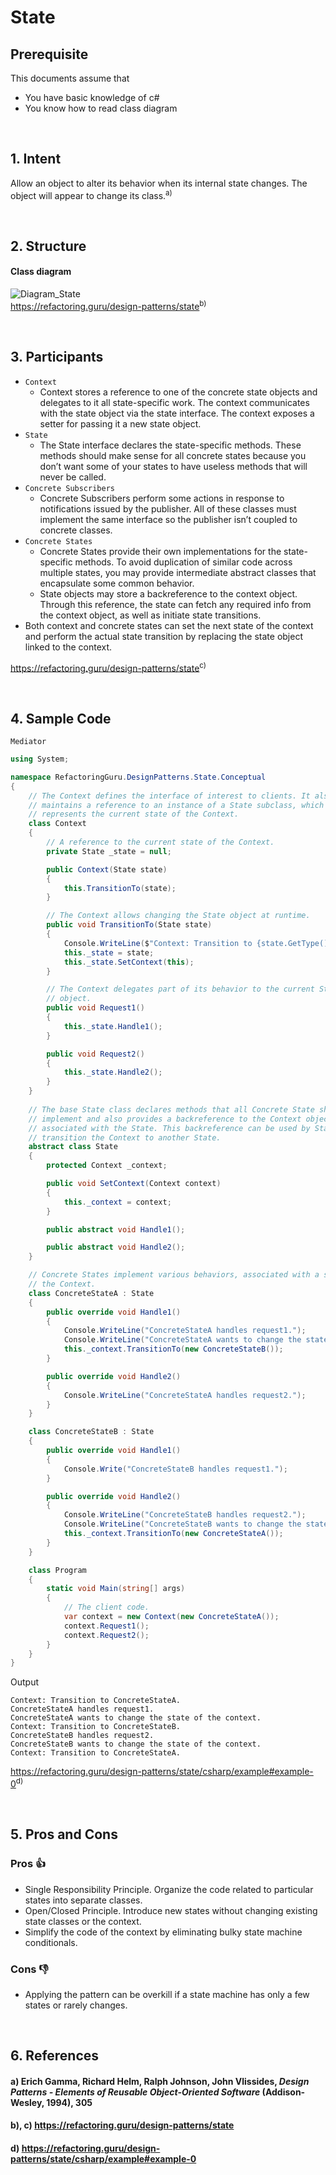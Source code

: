 # State

## Prerequisite

This documents assume that
 - You have basic knowledge of c#
 - You know how to read class diagram

&nbsp;
## 1. Intent

Allow an object to alter its behavior when its internal state changes. The object will appear to change its class.<sup>a)</sup>

&nbsp;
## 2. Structure
#### Class diagram
![Diagram_State](./images/Diagram_State.png "Diagram_State")\
https://refactoring.guru/design-patterns/state<sup>b)</sup>


&nbsp;
## 3. Participants
- `Context`
    - Context stores a reference to one of the concrete state objects and delegates to it all state-specific work. The context communicates with the state object via the state interface. The context exposes a setter for passing it a new state object.
- `State`
    - The State interface declares the state-specific methods. These methods should make sense for all concrete states because you don’t want some of your states to have useless methods that will never be called.
- `Concrete Subscribers`
    - Concrete Subscribers perform some actions in response to notifications issued by the publisher. All of these classes must implement the same interface so the publisher isn’t coupled to concrete classes.
- `Concrete States`
    - Concrete States provide their own implementations for the state-specific methods. To avoid duplication of similar code across multiple states, you may provide intermediate abstract classes that encapsulate some common behavior.
    - State objects may store a backreference to the context object. Through this reference, the state can fetch any required info from the context object, as well as initiate state transitions.
- Both context and concrete states can set the next state of the context and perform the actual state transition by replacing the state object linked to the context.

https://refactoring.guru/design-patterns/state<sup>c)</sup>


&nbsp;
## 4. Sample Code 
`Mediator`
```c#
using System;

namespace RefactoringGuru.DesignPatterns.State.Conceptual
{
    // The Context defines the interface of interest to clients. It also
    // maintains a reference to an instance of a State subclass, which
    // represents the current state of the Context.
    class Context
    {
        // A reference to the current state of the Context.
        private State _state = null;

        public Context(State state)
        {
            this.TransitionTo(state);
        }

        // The Context allows changing the State object at runtime.
        public void TransitionTo(State state)
        {
            Console.WriteLine($"Context: Transition to {state.GetType().Name}.");
            this._state = state;
            this._state.SetContext(this);
        }

        // The Context delegates part of its behavior to the current State
        // object.
        public void Request1()
        {
            this._state.Handle1();
        }

        public void Request2()
        {
            this._state.Handle2();
        }
    }
    
    // The base State class declares methods that all Concrete State should
    // implement and also provides a backreference to the Context object,
    // associated with the State. This backreference can be used by States to
    // transition the Context to another State.
    abstract class State
    {
        protected Context _context;

        public void SetContext(Context context)
        {
            this._context = context;
        }

        public abstract void Handle1();

        public abstract void Handle2();
    }

    // Concrete States implement various behaviors, associated with a state of
    // the Context.
    class ConcreteStateA : State
    {
        public override void Handle1()
        {
            Console.WriteLine("ConcreteStateA handles request1.");
            Console.WriteLine("ConcreteStateA wants to change the state of the context.");
            this._context.TransitionTo(new ConcreteStateB());
        }

        public override void Handle2()
        {
            Console.WriteLine("ConcreteStateA handles request2.");
        }
    }

    class ConcreteStateB : State
    {
        public override void Handle1()
        {
            Console.Write("ConcreteStateB handles request1.");
        }

        public override void Handle2()
        {
            Console.WriteLine("ConcreteStateB handles request2.");
            Console.WriteLine("ConcreteStateB wants to change the state of the context.");
            this._context.TransitionTo(new ConcreteStateA());
        }
    }

    class Program
    {
        static void Main(string[] args)
        {
            // The client code.
            var context = new Context(new ConcreteStateA());
            context.Request1();
            context.Request2();
        }
    }
}
```
Output
```
Context: Transition to ConcreteStateA.
ConcreteStateA handles request1.
ConcreteStateA wants to change the state of the context.
Context: Transition to ConcreteStateB.
ConcreteStateB handles request2.
ConcreteStateB wants to change the state of the context.
Context: Transition to ConcreteStateA.
```
https://refactoring.guru/design-patterns/state/csharp/example#example-0<sup>d)</sup>

&nbsp;
## 5. Pros and Cons
### Pros 👍
- Single Responsibility Principle. Organize the code related to particular states into separate classes.
- Open/Closed Principle. Introduce new states without changing existing state classes or the context.
- Simplify the code of the context by eliminating bulky state machine conditionals.

### Cons 👎
- Applying the pattern can be overkill if a state machine has only a few states or rarely changes.

&nbsp;
## 6. References
#### a) Erich Gamma, Richard Helm, Ralph Johnson, John Vlissides, _Design Patterns - Elements of Reusable Object-Oriented Software_ (Addison-Wesley, 1994), 305
#### b), c) https://refactoring.guru/design-patterns/state
#### d) https://refactoring.guru/design-patterns/state/csharp/example#example-0
